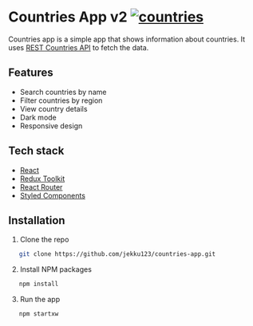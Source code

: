 # Countries App v2 [![countries](https://github.com/jekku123/countries-app/actions/workflows/main.yml/badge.svg)](https://github.com/jekku123/countries-app/actions/workflows/main.yml)

Countries app is a simple app that shows information about countries. It uses [REST Countries API](https://restcountries.eu/) to fetch the data.

## Features

- Search countries by name
- Filter countries by region
- View country details
- Dark mode
- Responsive design

## Tech stack

- [React](https://reactjs.org/)
- [Redux Toolkit](https://redux-toolkit.js.org/)
- [React Router](https://reactrouter.com/)
- [Styled Components](https://styled-components.com/)

## Installation

1. Clone the repo

```sh
   git clone https://github.com/jekku123/countries-app.git
```

2. Install NPM packages

```sh
   npm install
```

3. Run the app

```sh
   npm startxw
```
